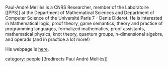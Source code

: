 Paul-Andr&#233; Melli&#232;s is a CNRS Researcher,  member of the Laboratoire [[PPS]] at the Department of Mathematical Sciences and Department of Computer Science of the Universit&#233; Paris 7 - Denis Diderot. He is interested in Mathematical logic, proof theory, game semantics, theory and practice of programming languages, formalized mathematics, proof assistants, mathematical physics, knot theory, quantum groups, n-dimensional algebra, and operads (and in practice a lot more!)

His webpage is [here](http://www.pps.univ-paris-diderot.fr/~mellies/).


category: people
[[!redirects Paul André Melliès]]